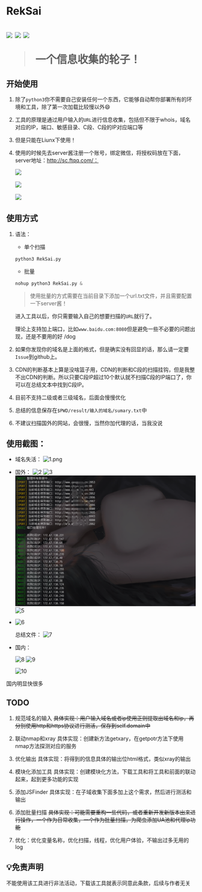 <h1 align =“ center”>RekSai</ h1>

<p>
  <img src="https://img.shields.io/badge/Language-Python/3.x-blue" />
  <img src="https://img.shields.io/badge/Version-1.0-blue" />
  <a href="https://plat.wgpsec.org">
    <img src="https://img.shields.io/badge/Dependence-WgpSec%20Plat-green" target="_blank" />
  </a>
</p>

> 一个信息收集的轮子！



## 开始使用

1. 除了`python3`你不需要自己安装任何一个东西，它能够自动帮你部署所有的环境和工具，除了第一次加载比较慢以外:smile:

2. 工具的原理是通过用户输入的`URL`进行信息收集，包括但不限于whois，域名对应的IP，端口、敏感目录、C段、C段的IP对应端口等

3. 但是只能在Liunx下使用！

4. 使用的时候先去server酱注册一个账号，绑定微信，将授权码放在下面，server地址：http://sc.ftqq.com/：

   ![](https://cdn.jsdelivr.net/gh/Abao520/imaegs@main/20201110/peizhi.4ox1yakcog3k.png)

   ![](https://cdn.jsdelivr.net/gh/Abao520/imaegs@main/20201110/server.30jk5ihyl6yo.png)
   
   ![](https://cdn.jsdelivr.net/gh/Abao520/imaegs@main/20201110/Screenshot_2020-11-10-14-51-59-560_com.tencent.mm.6q0b2xsiw2yo.jpg)

## 使用方式

1. 语法：

   * 单个扫描

   ```python
   python3 RekSai.py
   ```

   * 批量

   ```python
   nohup python3 RekSai.py &
   ```

   > 使用批量的方式需要在当前目录下添加一个url.txt文件，并且需要配置一下server酱！

   

   进入工具以后，你只需要输入自己的想要扫描的`URL`就行了。

   理论上支持加上端口，比如`www.baidu.com:8080`但是避免一些不必要的问题出现，还是不要用的好 /dog

2. 如果你发现你的域名是上面的格式，但是确实没有回显的话，那么请一定要`Issue`到github上。

3. CDN的判断基本上算是没啥篮子用，CDN的判断和C段的扫描挂钩，但是我整不出CDN的判断。所以只要C段IP超过10个默认就不扫描C段的IP端口了，你可以在总结文本中找到C段IP。

4. 目前不支持二级或者三级域名，后面会慢慢优化

5. 总结的信息保存在`$PWD/result/输入的域名/sumary.txt`中

6. 不建议扫描国外的网站，会很慢，当然你加代理的话，当我没说

## 使用截图：

* 域名失活：
  ![1.png](https://cdn.jsdelivr.net/gh/Abao520/imaegs@main/20201110/1.77gb7darp9mo.png)

* 国外：
  ![2](https://cdn.jsdelivr.net/gh/Abao520/imaegs@main/20201110/2.4s2kzvfwvd34.png)
  ![3](https://cdn.jsdelivr.net/gh/Abao520/imaegs@main/20201110/3.54v016w1ga9s.png)
  ![4](images/4.png)
  ![5](https://cdn.jsdelivr.net/gh/Abao520/imaegs@main/20201110/4.75hik8wc0rcw.png)

* ![6](https://cdn.jsdelivr.net/gh/Abao520/imaegs@main/20201110/6.23vb4844dbz4.png)

  总结文件：
  ![7](https://cdn.jsdelivr.net/gh/Abao520/imaegs@main/20201110/7.53yb6vy1btkw.png)

* 国内：

  ![8](https://cdn.jsdelivr.net/gh/Abao520/imaegs@main/20201110/8.6n5wl7qykutc.png)
  ![9](https://cdn.jsdelivr.net/gh/Abao520/imaegs@main/20201110/9.13x3ixpglxy8.png)

  ![10](https://cdn.jsdelivr.net/gh/Abao520/imaegs@main/20201110/10.59b79lpeiveo.png)

  

国内明显快很多



## TODO



1. 规范域名的输入
   ~~具体实现：用户输入域名或者ip使用正则提取出域名和ip，再分别使用http和https协议进行测活，保存到self.domain中~~

2. 联动nmap和xray
   具体实现：创建新方法getxary，在getpotr方法下使用nmap方法探测对应的服务

3. 优化输出
   具体实现：将得到的信息具体的输出位html格式，类似xray的输出

4. 模块化添加工具
   具体实现：创建模块化方法，下载工具和将工具和前面的联动起来，起到更多功能的实现

5. 添加JSFinder
   具体实现：在子域收集下面多加上这个需求，然后进行测活和输出

6. 添加批量扫描
   ~~具体实现：可能需要重构一些代码，或者重新开发新版本出来进行操作，一个作为日常收集，一个作为批量扫描，为爬虫添加UA池和代理ip功能~~

7. 优化：优化变量名称，优化扫描，线程，优化用户体验，不输出过多无用的log

## 💡免责声明

不能使用该工具进行非法活动，下载该工具就表示同意此条款，后续与作者无关